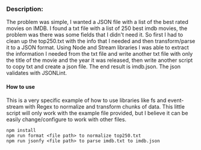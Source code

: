 
### Description:
The problem was simple, I wanted a JSON file with a list of the best rated movies on IMDB. I found a txt file with a list of 250 best imdb movies, the problem was there was some fields that I didn't need it. So first I had to clean up the top250.txt with the info that I needed and then transform/parse it to a JSON format. Using Node and Stream libraries I was able to extract the information I needed from the txt file and write another txt file with only the title of the movie and the year it was released, then write another script to copy txt and create a json file. The end result is imdb.json.
The json validates with JSONLint.

#### How to use
This is a very specific example of how to use libraries like fs and event-stream with Regex to normalize and transform chunks of data. This little script will only work with the example file provided, but I believe it can be easily change/configure to work with other files.



```
npm install
npm run format <file path> to normalize top250.txt
npm run jsonfy <file path> to parse imdb.txt to imdb.json
```
